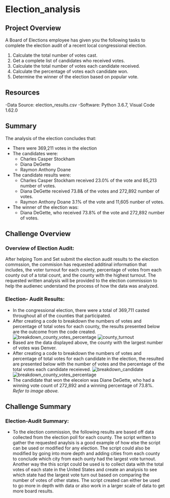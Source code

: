 # Election_analysis

## Project Overview
A Board of Elections employee has given you the following tasks to complete the election audit of a recent local congressional election.

1. Calculate the total number of votes cast.
2. Get a complete list of candidates who received votes.
3. Calculate the total number of votes each candidate received.
4. Calculate the percentage of votes each candidate won.
5. Determine the winner of the election based on popular vote.

## Resources
-Data Source: election_results.csv
-Software: Python 3.6.7, Visual Code 1.62.0

## Summary
The analysis of the election concludes that:
- There were 369,211 votes in the election
- The candidates were:
  - Charles Casper Stockham
  - Diana DeGette
  - Raymon Anthony Doane
- The candidate results were:
  - Charles Casper Stockham received 23.0% of the vote and 85,213 number of votes.
  - Diana DeGette received 73.8& of the votes and 272,892 number of votes.
  - Raymon Anthony Doane 3.1% of the vote and 11,605 nunber of votes. 
- The winner of the election was:
  - Diana DeGette, who received 73.8% of the vote and 272,892 number of votes.

## Challenge Overview

### Overview of Election Audit:
After helping Tom and Set submit the election audit results to the election commssion, the commision has requested additinal information that includes, the voter turnout for each county, percentage of votes from each county out of a total count, and the county with the highest turnout. The requested written analysis will be provided to the election commission to help the audienec understand the process of how the data was analyzed.
### Election- Audit Results:
- In the congressional election, there were a total of 369,711 casted throughout all of the counties that participated.
- After creating a code to breakdown the numbers of votes and percentage of total votes for each county, the results presented below are the outcome from the code created. 
![breakdown_county_votes_percentage](https://user-images.githubusercontent.com/90146132/140663666-8b6837e2-ff0c-4cc7-b01e-e1e217d0fd69.PNG)
![county_turnout](https://user-images.githubusercontent.com/90146132/140663672-a83d3d47-843e-49a7-a364-520fa3df064d.PNG)
- Based are the data displayed above, the county with the largest number of votes was Denver. 
- After creating a code to breakdown the numbers of votes and percentage of total votes for each candidate in the election, the resulted are presented below with the number of votes and the percentage of the total votes each candidate receieved.
![breakdown_candidate](https://user-images.githubusercontent.com/90146132/140663865-fde2b14b-0273-4409-a96d-f9af275bb9d5.PNG)
![breakdown_county_votes_percentage](https://user-images.githubusercontent.com/90146132/140663870-28338e09-4ed8-4543-9621-67f8a3e51b6d.PNG)
- The candidate that won the eleceion was Diane DeGette, who had a winning vote count of 272,892 and a winning percentage of 73.8%. *Refer to image above.*
## Challenge Summary
### Election-Audit Summary:
- To the election commission, the following results are based off data collected from the election poll for each county. The script written to gather the requested anaylsis is a good example of how else the script can be used or modified for any election. The script could also be modified by going into more depth and adding cities from each county to conclude which city from each ounty had the largest vote turnout. Another way the this script could be used is to collect data with the total votes of each state in the United States and create an analysis to see which state had the largest vote turn out based on comparing the number of votes of other states. The script  created can either be used to go more in depth with data or also work in a larger scale of data to get more board results.
